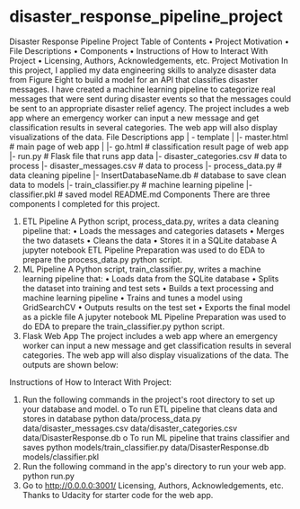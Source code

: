 # disaster_response_pipeline_project
Disaster Response Pipeline Project
Table of Contents
•	Project Motivation
•	File Descriptions
•	Components
•	Instructions of How to Interact With Project
•	Licensing, Authors, Acknowledgements, etc.
Project Motivation
In this project, I applied my data engineering skills to analyze disaster data from Figure Eight to build a model for an API that classifies disaster messages. I have created a machine learning pipeline to categorize real messages that were sent during disaster events so that the messages could be sent to an appropriate disaster relief agency. The project includes a web app where an emergency worker can input a new message and get classification results in several categories. The web app will also display visualizations of the data.
File Descriptions
app
| - template
| |- master.html # main page of web app
| |- go.html # classification result page of web app
|- run.py # Flask file that runs app
data
|- disaster_categories.csv # data to process
|- disaster_messages.csv # data to process
|- process_data.py # data cleaning pipeline
|- InsertDatabaseName.db # database to save clean data to
models
|- train_classifier.py # machine learning pipeline
|- classifier.pkl # saved model
README.md
Components
There are three components I completed for this project.
1. ETL Pipeline
A Python script, process_data.py, writes a data cleaning pipeline that:
•	Loads the messages and categories datasets
•	Merges the two datasets
•	Cleans the data
•	Stores it in a SQLite database
A jupyter notebook ETL Pipeline Preparation was used to do EDA to prepare the process_data.py python script.
2. ML Pipeline
A Python script, train_classifier.py, writes a machine learning pipeline that:
•	Loads data from the SQLite database
•	Splits the dataset into training and test sets
•	Builds a text processing and machine learning pipeline
•	Trains and tunes a model using GridSearchCV
•	Outputs results on the test set
•	Exports the final model as a pickle file
A jupyter notebook ML Pipeline Preparation was used to do EDA to prepare the train_classifier.py python script.
3. Flask Web App
The project includes a web app where an emergency worker can input a new message and get classification results in several categories. The web app will also display visualizations of the data. The outputs are shown below:
 
 
 
Instructions of How to Interact With Project:
1.	Run the following commands in the project's root directory to set up your database and model.
o	To run ETL pipeline that cleans data and stores in database python data/process_data.py data/disaster_messages.csv data/disaster_categories.csv data/DisasterResponse.db
o	To run ML pipeline that trains classifier and saves python models/train_classifier.py data/DisasterResponse.db models/classifier.pkl
2.	Run the following command in the app's directory to run your web app. python run.py
3.	Go to http://0.0.0.0:3001/
Licensing, Authors, Acknowledgements, etc.
Thanks to Udacity for starter code for the web app.

